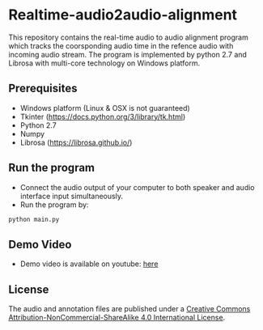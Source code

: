 # Realtime-audio2audio-alignment

This repository contains the real-time audio to audio alignment program which tracks the coorsponding audio time in the refence audio with incoming audio stream. The program is implemented by python 2.7 and Librosa with multi-core technology on Windows platform.

## Prerequisites
- Windows platform (Linux & OSX is not guaranteed)
- Tkinter (https://docs.python.org/3/library/tk.html)
- Python 2.7 
- Numpy
- Librosa (https://librosa.github.io/)

## Run the program
- Connect the audio output of your computer to both speaker and audio interface input simultaneously.
- Run the program by:
```bash
python main.py
```

## Demo Video
- Demo video is available on youtube: [here](https://youtu.be/04JtjkpsU_0)


## License

The audio and annotation files are published under a [Creative Commons Attribution-NonCommercial-ShareAlike 4.0 International License](https://creativecommons.org/licenses/by-nc-sa/4.0/).
